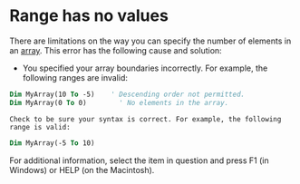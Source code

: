 
# Range has no values

There are limitations on the way you can specify the number of elements in an [array](b8bdf64f-5920-1ae9-16d0-b26d09524a30.md). This error has the following cause and solution:



- You specified your array boundaries incorrectly. For example, the following ranges are invalid:
    
```vb
Dim MyArray(10 To -5)    ' Descending order not permitted. 
Dim MyArray(0 To 0)        ' No elements in the array. 

  ```


    Check to be sure your syntax is correct. For example, the following range is valid:
    


```vb
Dim MyArray(-5 To 10)
  ```


For additional information, select the item in question and press F1 (in Windows) or HELP (on the Macintosh).
